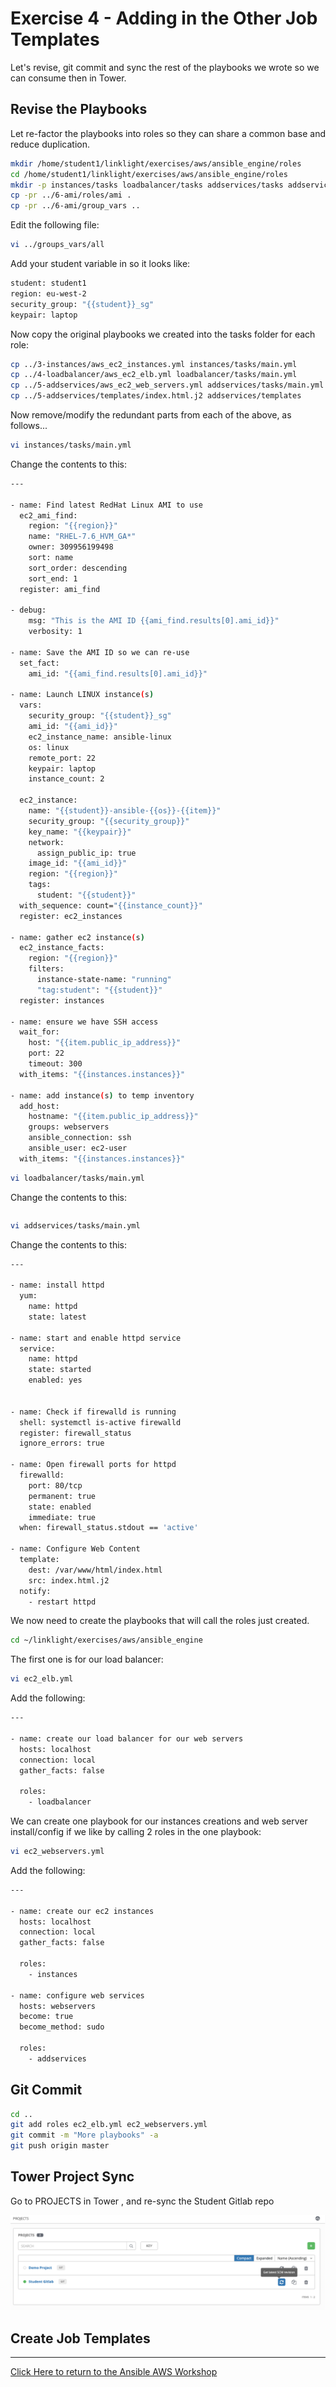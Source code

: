# Exercise 4 - Adding in the Other Job Templates

Let's revise, git commit and sync the rest of the playbooks we wrote so we can consume then in Tower.

## Revise the Playbooks

Let re-factor the playbooks into roles so they can share a common base and reduce duplication.

```bash
mkdir /home/student1/linklight/exercises/aws/ansible_engine/roles
cd /home/student1/linklight/exercises/aws/ansible_engine/roles
mkdir -p instances/tasks loadbalancer/tasks addservices/tasks addservices/templates addservices/defaults
cp -pr ../6-ami/roles/ami .
cp -pr ../6-ami/group_vars ..
```

Edit the following file:

```bash
vi ../groups_vars/all
```

Add your student variable in so it looks like:

```bash
student: student1
region: eu-west-2
security_group: "{{student}}_sg"
keypair: laptop
```

Now copy the original playbooks we created into the tasks folder for each role:

```bash
cp ../3-instances/aws_ec2_instances.yml instances/tasks/main.yml
cp ../4-loadbalancer/aws_ec2_elb.yml loadbalancer/tasks/main.yml
cp ../5-addservices/aws_ec2_web_servers.yml addservices/tasks/main.yml
cp ../5-addservices/templates/index.html.j2 addservices/templates
```

Now remove/modify the redundant parts from each of the above, as follows...

```bash
vi instances/tasks/main.yml
```

Change the contents to this:

```bash
---

- name: Find latest RedHat Linux AMI to use
  ec2_ami_find:
    region: "{{region}}"
    name: "RHEL-7.6_HVM_GA*"
    owner: 309956199498
    sort: name
    sort_order: descending
    sort_end: 1
  register: ami_find

- debug:
    msg: "This is the AMI ID {{ami_find.results[0].ami_id}}"
    verbosity: 1

- name: Save the AMI ID so we can re-use
  set_fact:
    ami_id: "{{ami_find.results[0].ami_id}}"

- name: Launch LINUX instance(s)
  vars:
    security_group: "{{student}}_sg"
    ami_id: "{{ami_id}}"
    ec2_instance_name: ansible-linux
    os: linux
    remote_port: 22
    keypair: laptop
    instance_count: 2

  ec2_instance:
    name: "{{student}}-ansible-{{os}}-{{item}}"
    security_group: "{{security_group}}"
    key_name: "{{keypair}}"
    network:
      assign_public_ip: true
    image_id: "{{ami_id}}"
    region: "{{region}}"
    tags:
      student: "{{student}}"
  with_sequence: count="{{instance_count}}"
  register: ec2_instances

- name: gather ec2 instance(s)
  ec2_instance_facts:
    region: "{{region}}"
    filters:
      instance-state-name: "running"
      "tag:student": "{{student}}"
  register: instances

- name: ensure we have SSH access
  wait_for:
    host: "{{item.public_ip_address}}"
    port: 22
    timeout: 300
  with_items: "{{instances.instances}}"

- name: add instance(s) to temp inventory
  add_host:
    hostname: "{{item.public_ip_address}}"
    groups: webservers
    ansible_connection: ssh
    ansible_user: ec2-user
  with_items: "{{instances.instances}}"
```

```bash
vi loadbalancer/tasks/main.yml
```

Change the contents to this:

```bash

```

```bash
vi addservices/tasks/main.yml
```

Change the contents to this:

```bash
---

- name: install httpd
  yum:
    name: httpd
    state: latest

- name: start and enable httpd service
  service:
    name: httpd
    state: started
    enabled: yes


- name: Check if firewalld is running
  shell: systemctl is-active firewalld
  register: firewall_status
  ignore_errors: true

- name: Open firewall ports for httpd
  firewalld:
    port: 80/tcp
    permanent: true
    state: enabled
    immediate: true
  when: firewall_status.stdout == 'active'

- name: Configure Web Content
  template:
    dest: /var/www/html/index.html
    src: index.html.j2
  notify:
    - restart httpd
```

We now need to create the playbooks that will call the roles just created.

```bash
cd ~/linklight/exercises/aws/ansible_engine
```

The first one is for our load balancer:

```bash
vi ec2_elb.yml
```

Add the following:

```bash
---

- name: create our load balancer for our web servers
  hosts: localhost
  connection: local
  gather_facts: false

  roles:
    - loadbalancer
```

We can create one playbook for our instances creations and web server install/config if we like by calling 2 roles in the one playbook:

```bash
vi ec2_webservers.yml
```

Add the following:

```bash
---

- name: create our ec2 instances
  hosts: localhost
  connection: local
  gather_facts: false

  roles:
    - instances

- name: configure web services
  hosts: webservers
  become: true
  become_method: sudo

  roles:
    - addservices
```

## Git Commit 

```bash
cd ..
git add roles ec2_elb.yml ec2_webservers.yml
git commit -m "More playbooks" -a
git push origin master
```

## Tower Project Sync

Go to PROJECTS in Tower , and re-sync the Student Gitlab repo

![Ansible Tower Project Sync](aws-tower-project-sync.png)

## Create Job Templates

---

[Click Here to return to the Ansible AWS Workshop](../../README.md)
